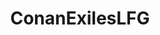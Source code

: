 ---
title: ConanExilesLFG
crosslinks:
- ForeverAloneDating
- ConanExilesServers
- conanreapers
- ConanExiles
- Conan_Exiles
---